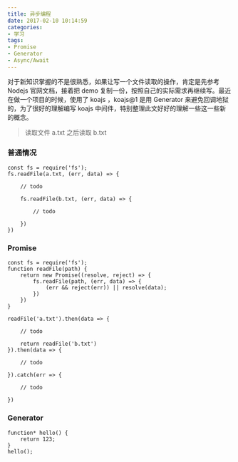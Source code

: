 ```yaml
---
title: 异步编程
date: 2017-02-10 10:14:59
categories:
- 学习
tags:
- Promise
- Generator
- Async/Await
---
```

对于新知识掌握的不是很熟悉，如果让写一个文件读取的操作，肯定是先参考 Nodejs 官网文档，接着把 demo 复制一份，按照自己的实际需求再继续写。最近在做一个项目的时候，使用了 koajs ，koajs@1 是用 Generator 来避免回调地狱的，为了很好的理解编写 koajs 中间件，特别整理此文好好的理解一些这一些新的概念。  
<!-- more -->

> 读取文件 a.txt 之后读取 b.txt

### 普通情况

```
const fs = require('fs');
fs.readFile(a.txt, (err, data) => {

    // todo

    fs.readFile(b.txt, (err, data) => {
        
        // todo

    })
})
```

### Promise

```
const fs = require('fs');
function readFile(path) {
    return new Promise((resolve, reject) => {
        fs.readFile(path, (err, data) => {
            (err && reject(err)) || resolve(data);
        })
    })
}

readFile('a.txt').then(data => {

    // todo

    return readFile('b.txt')
}).then(data => {
    
    // todo

}).catch(err => {
    
    // todo

})
```

### Generator
```
function* hello() {
    return 123;
}
hello();
```